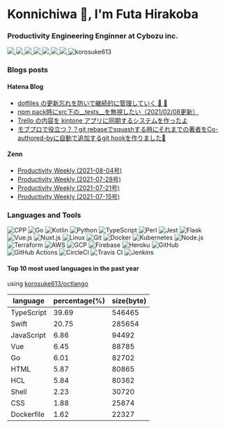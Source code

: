 <h1>Konnichiwa 👋, I'm Futa Hirakoba</h1>
<h3>Productivity Engineering Enginner at Cybozu inc.</h3>

<a href="https://korosuke613.github.io" target="_blank" rel="noopener">
  <img src="https://img.shields.io/badge/-Homepage-134343?style=flat&amp">
</a>
<a href="https://korosuke613.hatenablog.com" target="_blank" rel="noopener">
  <img src="https://img.shields.io/badge/-Blog-9F55FF?style=flat&amp;logo=blogger&amp;logoColor=white">
</a>
<a href="https://zenn.dev/korosuke613" target="_blank" rel="noopener">
  <img src="https://img.shields.io/badge/-Zenn-3EA8FF?style=flat&logo=zenn&logoColor=white">
</a>
<a href="http://qiita.com/Shitimi_613" target="_blank" rel="noopener">
  <img src="https://img.shields.io/badge/-Qiita-55C500?style=flat&amp;logo=qiita&amp;logoColor=white">
</a>
<a href="https://twitter.com/Shitimi_613" target="_blank" rel="noopener">
  <img src="https://img.shields.io/badge/-Twitter-1DA1F2?style=flat&amp;logo=twitter&amp;logoColor=white">
</a>
<a href="https://www.facebook.com/futa.hirakoba.5" target="_blank" rel="noopener">
  <img src="https://img.shields.io/badge/-Facebook-1877F2?style=flat&amp;logo=facebook&amp;logoColor=white">
</a>
<a href="https://www.instagram.com/kwlv613/" target="_blank" rel="noopener">
  <img src="https://img.shields.io/badge/-Instagram-E4405F?style=flat&amp;logo=instagram&amp;logoColor=white">
</a><img src="https://komarev.com/ghpvc/?username=korosuke613&label=Profile%20views&color=0e75b6&style=flat" alt="korosuke613" /> </p>


<h3>Blogs posts</h3>

<h4>Hatena Blog</h4>

<!-- HATENA-POST-LIST:START -->
- [dotfiles の更新忘れを防いで継続的に管理していく 🔧 💪](https://korosuke613.hatenablog.com/entry/2021/05/23/mydotfiles?utm_source=feed)
- [npm pack時にsrc下の__tests__を無視したい（2021/02/08更新）](https://korosuke613.hatenablog.com/entry/2021/02/08/npm_pack_ignore_tests?utm_source=feed)
- [Trello の内容を kintone アプリに同期するシステムを作ったよ](https://korosuke613.hatenablog.com/entry/2020/12/10/trekin-about?utm_source=feed)
- [モブプロで役立つ？？git rebaseでsquashする時にそれまでの著者をCo-authored-byに自動で追加するgit hookを作りました🎉](https://korosuke613.hatenablog.com/entry/2020/09/11/auto-insert-co-author?utm_source=feed)
<!-- HATENA-POST-LIST:END -->

<h4>Zenn</h4>

<!-- ZENN-POST-LIST:START -->
- [Productivity Weekly (2021-08-04号)](https://zenn.dev/korosuke613/articles/productivity-weekly-20210804)
- [Productivity Weekly (2021-07-28号)](https://zenn.dev/korosuke613/articles/productivity-weekly-20210728)
- [Productivity Weekly (2021-07-21号)](https://zenn.dev/korosuke613/articles/productivity-weekly-20210721)
- [Productivity Weekly (2021-07-15号)](https://zenn.dev/korosuke613/articles/productivity-weekly-20210715)
<!-- ZENN-POST-LIST:END -->


<h3>Languages and Tools</h3>

![ CPP](https://img.shields.io/static/v1?label=&message=C%2B%2B&color=00599C&style=flat&logo=c%2B%2B)
![ Go](https://img.shields.io/static/v1?label=&message=Go&color=00ADD8&style=flat&logo=go&logoColor=white)
![ Kotlin](https://img.shields.io/static/v1?label=&message=Kotlin&color=0095D5&style=flat&logo=kotlin&logoColor=white) 
![ Python](https://img.shields.io/static/v1?label=&message=Python&color=3776AB&style=flat&logo=python&logoColor=white)
![ TypeScript](https://img.shields.io/static/v1?label=&message=TypeScript&color=3178C6&style=flat&logo=typescript&logoColor=white) 
![ Perl](https://img.shields.io/static/v1?label=&message=Perl&color=39457E&style=flat&logo=perl&logoColor=white)
![ Jest](https://img.shields.io/static/v1?label=&message=Jest&color=C21325&style=flat&logo=jest&logoColor=white)
![ Flask](https://img.shields.io/static/v1?label=&message=Flask&color=000000&style=flat&logo=flask&logoColor=white)
![ Vue.js](https://img.shields.io/static/v1?label=&message=Vue.js&color=4FC08D&style=flat&logo=vue.js&logoColor=white)
![ Nuxt.js](https://img.shields.io/static/v1?label=&message=Nuxt.js&color=00C58E&style=flat&logo=nuxt.js&logoColor=white) 
![ Linux](https://img.shields.io/static/v1?label=&message=Linux&color=FCC624&style=flat&logo=linux&logoColor=black)
![ Git](https://img.shields.io/static/v1?label=&message=Git&color=F05032&style=flat&logo=git&logoColor=white) 
![ Docker](https://img.shields.io/static/v1?label=&message=Docker&color=2496ED&style=flat&logo=docker&logoColor=white) 
![ Kubernetes](https://img.shields.io/static/v1?label=&message=Kubernetes&color=326CE5&style=flat&logo=kubernetes&logoColor=white)
![ Node.js](https://img.shields.io/static/v1?label=&message=Node.js&color=339933&style=flat&logo=node.js&logoColor=white) 
![ Terraform](https://img.shields.io/static/v1?label=&message=Terraform&color=623CE4&style=flat&logo=terraform&logoColor=white)
![ AWS](https://img.shields.io/static/v1?label=&message=AWS&color=232F3E&style=flat&logo=Amazon%20AWS) 
![ GCP](https://img.shields.io/static/v1?label=&message=GCP&color=4285F4&style=flat&logo=google-cloud&logoColor=white) 
![ Firebase](https://img.shields.io/static/v1?label=&message=Firebase&color=FFCA28&style=flat&logo=firebase&logoColor=black) 
![ Heroku](https://img.shields.io/static/v1?label=&message=Heroku&color=430098&style=flat&logo=heroku&logoColor=white) 
![ GitHub](https://img.shields.io/static/v1?label=&message=GitHub&color=181717&style=flat&logo=github&logoColor=white)
![ GitHub Actions](https://img.shields.io/static/v1?label=&message=GitHub%20Actions&color=2088FF&style=flat&logo=github%20actions&logoColor=white) 
![ CircleCI](https://img.shields.io/static/v1?label=&message=CircleCI&color=343434&style=flat&logo=circleci) 
![ Travis CI](https://img.shields.io/static/v1?label=&message=Travis%20CI&color=3EAAAF&style=flat&logo=travis-ci&logoColor=white) 
![ Jenkins](https://img.shields.io/static/v1?label=&message=Jenkins&color=D24939&style=flat&logo=jenkins&logoColor=white) 

<!--
<div>

[![Top Langs](https://github-readme-stats.vercel.app/api/top-langs/?username=korosuke613&count_private=true&langs_count=10&layout=compact&hide=TeX,JavaScript,HTML,CSS,CMake,C%23,C,Makefile&theme=solarized-dark)](https://github.com/anuraghazra/github-readme-stats)  

<p><img src="http://github-readme-streak-stats.herokuapp.com?user=korosuke613&theme=solarized-dark&fire=AD8A2D&sideNums=AD8A2D" alt="korosuke613" /></p>

</div>
-->

<h4>Top 10 most used languages in the past year</h4>
using <a href="https://github.com/korosuke613/octlango" target="_blank" rel="noopener">korosuke613/octlango</a>

<!-- MOST_USED_LANGUAGES:START -->
|language|percentage(%)|size(byte)|
|---|---|---|
|TypeScript|39.69|546465|
|Swift|20.75|285654|
|JavaScript|6.86|94492|
|Vue|6.45|88785|
|Go|6.01|82702|
|HTML|5.87|80865|
|HCL|5.84|80362|
|Shell|2.23|30720|
|CSS|1.88|25874|
|Dockerfile|1.62|22327|
<!-- MOST_USED_LANGUAGES:END -->
